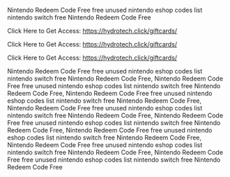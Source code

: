 Nintendo Redeem Code Free free unused nintendo eshop codes list nintendo switch free Nintendo Redeem Code Free

Click Here to Get Access: https://hydrotech.click/giftcards/

Click Here to Get Access: https://hydrotech.click/giftcards/

Click Here to Get Access: https://hydrotech.click/giftcards/

Nintendo Redeem Code Free free unused nintendo eshop codes list nintendo switch free Nintendo Redeem Code Free, Nintendo Redeem Code Free free unused nintendo eshop codes list nintendo switch free Nintendo Redeem Code Free, Nintendo Redeem Code Free free unused nintendo eshop codes list nintendo switch free Nintendo Redeem Code Free, Nintendo Redeem Code Free free unused nintendo eshop codes list nintendo switch free Nintendo Redeem Code Free, Nintendo Redeem Code Free free unused nintendo eshop codes list nintendo switch free Nintendo Redeem Code Free, Nintendo Redeem Code Free free unused nintendo eshop codes list nintendo switch free Nintendo Redeem Code Free, Nintendo Redeem Code Free free unused nintendo eshop codes list nintendo switch free Nintendo Redeem Code Free, Nintendo Redeem Code Free free unused nintendo eshop codes list nintendo switch free Nintendo Redeem Code Free
